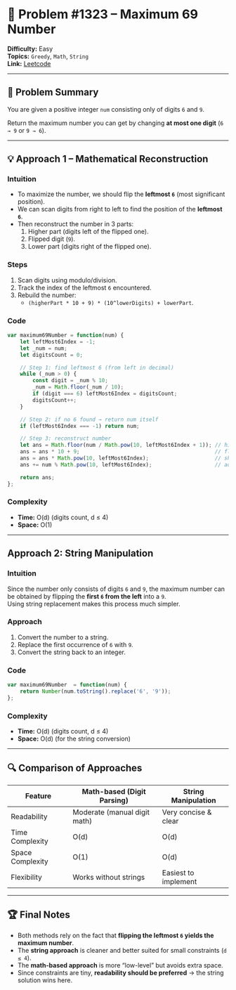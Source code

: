 # 🧩 Problem #1323 – Maximum 69 Number

**Difficulty:** Easy  
**Topics:** `Greedy`, `Math`, `String`  
**Link:** [Leetcode](https://leetcode.com/problems/maximum-69-number/description/)

---

## 📜 Problem Summary
You are given a positive integer `num` consisting only of digits `6` and `9`.

Return the maximum number you can get by changing **at most one digit** (`6 → 9` or `9 → 6`).

---

## 💡 Approach 1 – **Mathematical Reconstruction**

### Intuition
- To maximize the number, we should flip the **leftmost `6`** (most significant position).
- We can scan digits from right to left to find the position of the **leftmost `6`**.
- Then reconstruct the number in 3 parts:
  1. Higher part (digits left of the flipped one).
  2. Flipped digit (`9`).
  3. Lower part (digits right of the flipped one).

### Steps
1. Scan digits using modulo/division.
2. Track the index of the leftmost `6` encountered.
3. Rebuild the number:
   - `(higherPart * 10 + 9) * (10^lowerDigits) + lowerPart`.

### Code
```javascript
var maximum69Number = function(num) {
    let leftMost6Index = -1;
    let _num = num;
    let digitsCount = 0;

    // Step 1: find leftmost 6 (from left in decimal)
    while (_num > 0) {
        const digit = _num % 10;
        _num = Math.floor(_num / 10);
        if (digit === 6) leftMost6Index = digitsCount;
        digitsCount++;
    }

    // Step 2: if no 6 found → return num itself
    if (leftMost6Index === -1) return num;

    // Step 3: reconstruct number
    let ans = Math.floor(num / Math.pow(10, leftMost6Index + 1)); // higher part
    ans = ans * 10 + 9;                                           // flipped digit
    ans = ans * Math.pow(10, leftMost6Index);                     // shift for lower digits
    ans += num % Math.pow(10, leftMost6Index);                    // add lower part

    return ans;
};
```
### Complexity
- **Time:** O(d) (digits count, d ≤ 4)  
- **Space:** O(1)  

--- 

## Approach 2: String Manipulation

### Intuition
Since the number only consists of digits `6` and `9`, the maximum number can be obtained by flipping the **first `6` from the left** into a `9`.  
Using string replacement makes this process much simpler.

### Approach
1. Convert the number to a string.
2. Replace the first occurrence of `6` with `9`.
3. Convert the string back to an integer.

### Code
```javascript
var maximum69Number  = function(num) {
    return Number(num.toString().replace('6', '9'));
};
```

### Complexity
- **Time:** O(d) (digits count, d ≤ 4)  
- **Space:** O(d) (for the string conversion)

---

## 🔍 Comparison of Approaches

| Feature              | Math-based (Digit Parsing) | String Manipulation |
|----------------------|-----------------------------|----------------------|
| Readability          | Moderate (manual digit math) | Very concise & clear |
| Time Complexity      | O(d)                        | O(d)                 |
| Space Complexity     | O(1)                        | O(d)                 |
| Flexibility          | Works without strings        | Easiest to implement |

---

## 🏆 Final Notes
- Both methods rely on the fact that **flipping the leftmost `6` yields the maximum number**.  
- The **string approach** is cleaner and better suited for small constraints (`d ≤ 4`).  
- The **math-based approach** is more “low-level” but avoids extra space.  
- Since constraints are tiny, **readability should be preferred** → the string solution wins here.

